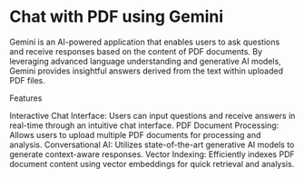 # Chat with PDF using Gemini 

Gemini is an AI-powered application that enables users to ask questions and receive responses based on the content of PDF documents. By leveraging advanced language understanding and generative AI models, Gemini provides insightful answers derived from the text within uploaded PDF files.

Features

Interactive Chat Interface: Users can input questions and receive answers in real-time through an intuitive chat interface.
PDF Document Processing: Allows users to upload multiple PDF documents for processing and analysis.
Conversational AI: Utilizes state-of-the-art generative AI models to generate context-aware responses.
Vector Indexing: Efficiently indexes PDF document content using vector embeddings for quick retrieval and analysis.


